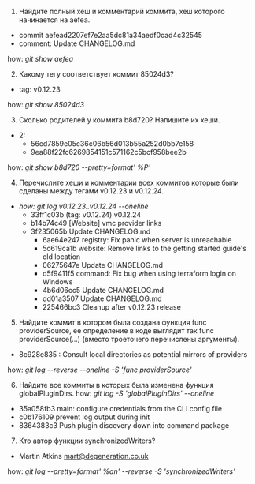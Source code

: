 1. Найдите полный хеш и комментарий коммита, хеш которого начинается на aefea.
- commit aefead2207ef7e2aa5dc81a34aedf0cad4c32545
- comment: Update CHANGELOG.md

how: _git show aefea_

2. Какому тегу соответствует коммит 85024d3?
- tag: v0.12.23

how: _git show 85024d3_

3. Сколько родителей у коммита b8d720? Напишите их хеши.
- 2:
	- 56cd7859e05c36c06b56d013b55a252d0bb7e158 
	- 9ea88f22fc6269854151c571162c5bcf958bee2b

how: _git show b8d720 --pretty=format' %P'_

4. Перечислите хеши и комментарии всех коммитов которые были сделаны между тегами v0.12.23 и v0.12.24.
- _how: git log v0.12.23..v0.12.24 --oneline_
	- 33ff1c03b (tag: v0.12.24) v0.12.24
	- b14b74c49 [Website] vmc provider links
	- 3f235065b Update CHANGELOG.md
        - 6ae64e247 registry: Fix panic when server is unreachable
        - 5c619ca1b website: Remove links to the getting started guide's old location
        - 06275647e Update CHANGELOG.md
        - d5f9411f5 command: Fix bug when using terraform login on Windows
        - 4b6d06cc5 Update CHANGELOG.md
        - dd01a3507 Update CHANGELOG.md
        - 225466bc3 Cleanup after v0.12.23 release

5. Найдите коммит в котором была создана функция func providerSource, ее определение в коде выглядит так func providerSource(...) (вместо троеточего перечислены аргументы).
- 8c928e835 : Consult local directories as potential mirrors of providers

how: _git log --reverse --oneline -S 'func providerSource'_

6. Найдите все коммиты в которых была изменена функция globalPluginDirs.
how: _git log -S 'globalPluginDirs' --oneline_

- 35a058fb3 main: configure credentials from the CLI config file
- c0b176109 prevent log output during init
- 8364383c3 Push plugin discovery down into command package

7. Кто автор функции synchronizedWriters?
- Martin Atkins mart@degeneration.co.uk

how: _git log --pretty=format' %an' --reverse -S 'synchronizedWriters'_

